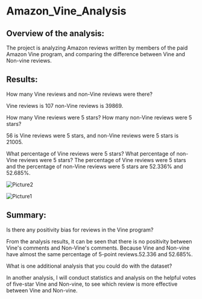 # Amazon_Vine_Analysis

## Overview of the analysis: 

The project is analyzing Amazon reviews written by members of the paid Amazon Vine program, and comparing the difference between Vine and Non-vine reviews.

## Results: 

How many Vine reviews and non-Vine reviews were there?

Vine reviews is 107 non-Vine reviews is 39869.

How many Vine reviews were 5 stars? How many non-Vine reviews were 5 stars?

56 is Vine reviews were 5 stars, and non-Vine reviews were 5 stars is 21005.

What percentage of Vine reviews were 5 stars? What percentage of non-Vine reviews were 5 stars?
The percentage of Vine reviews were 5 stars and the percentage of non-Vine reviews were 5 stars are 52.336% and 52.685%.

![Picture2](https://user-images.githubusercontent.com/95401877/164959189-42cb2d18-5a92-410e-9ae1-35fe2af3d283.png)


![Picture1](https://user-images.githubusercontent.com/95401877/164959190-25f53ddb-4904-4b99-8e8d-b05d836ecfb6.png)


## Summary: 

Is there any positivity bias for reviews in the Vine program?

From the analysis results, it can be seen that there is no positivity between Vine's comments and Non-Vine's comments. Because Vine and Non-vine have almost the same percentage of 5-point reviews.52.336 and 52.685%.

What is one additional analysis that you could do with the dataset?

In another analysis, I will conduct statistics and analysis on the helpful votes of five-star Vine and Non-vine, to see which review is more effective between Vine and Non-vine.
